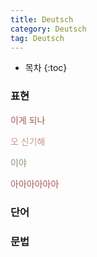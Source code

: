 ```yaml
---
title: Deutsch
category: Deutsch
tag: Deutsch
---
```








* 목차
{:toc}







### 표현
<span style="color:#A05A54">이게 되나</span>

<span style="color:#C99385">오 신기해</span>

<span style="color:#86937A">이야</span>

<span style="color:#A95762">아아아아아아</span>


### 단어



### 문법

